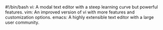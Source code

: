 #!/bin/bash
vi: A modal text editor with a steep learning curve but powerful features.
vim: An improved version of vi with more features and customization options.
emacs: A highly extensible text editor with a large user community.
